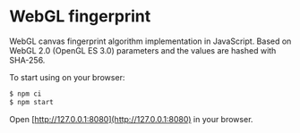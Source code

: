 # WebGL fingerprint

WebGL canvas fingerprint algorithm implementation in JavaScript.
Based on WebGL 2.0 (OpenGL ES 3.0) parameters and the values are hashed with SHA-256.

To start using on your browser:

```sh
$ npm ci
$ npm start
```

Open [http://127.0.0.1:8080](http://127.0.0.1:8080) in your browser.
